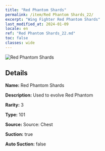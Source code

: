 ```yaml
---
title: "Red Phantom Shards"
permalink: /item/Red Phantom Shards_22/
excerpt: "Wing Fighter Red Phantom Shards"
last_modified_at: 2024-01-09
locale: en
ref: "Red Phantom Shards_22.md"
toc: false
classes: wide
---
```



 ![Red Phantom Shards](/images/item/Red_Phantom_Shards_p.png)



## Details

 **Name:** Red Phantom Shards 

 **Description:** Used to evolve Red Phantom

 **Rarity:** 3 

 **Type:** 101 

 **Source:** Source: Chest 

 **Suction:** true 

 **Auto Suction:** false 


